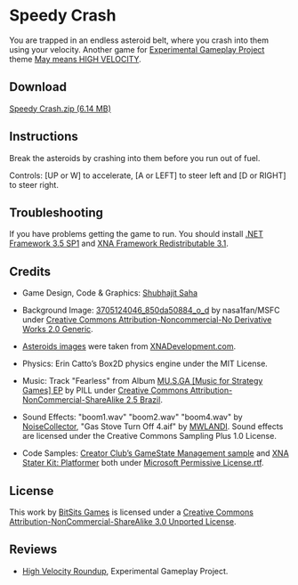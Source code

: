 Speedy Crash
===
You are trapped in an endless asteroid belt, where you crash into them using your velocity. Another game for [Experimental Gameplay Project] theme [May means HIGH VELOCITY](http://experimentalgameplay.com/blog/2010/05/may-means-high-velocity/).


Download
---
[Speedy Crash.zip (6.14 MB)]()


Instructions
---
Break the asteroids by crashing into them before you run out of fuel.

Controls: [UP or W] to accelerate, [A or LEFT] to steer left and [D or RIGHT] to steer right.


Troubleshooting
---
If you have problems getting the game to run. You should install [.NET Framework 3.5 SP1] and [XNA Framework Redistributable 3.1].


Credits
---
- Game Design, Code & Graphics: [Shubhajit Saha]

- Background Image: [3705124046_850da50884_o_d](http://www.flickr.com/photos/28634332@N05/3705124046/) by nasa1fan/MSFC under [Creative Commons Attribution-Noncommercial-No Derivative Works 2.0 Generic].

- [Asteroids images](http://www.xnadevelopment.com/sprites/images/Asteroids.png) were taken from [XNADevelopment.com](http://www.xnadevelopment.com/).

- Physics: Erin Catto’s Box2D physics engine under the MIT License.

- Music: Track "Fearless" from Album [MU.S.GA [Music for Strategy Games] EP](http://www.jamendo.com/en/album/12751) by PILL under [Creative Commons Attribution-NonCommercial-ShareAlike 2.5 Brazil].

- Sound Effects: "boom1.wav" "boom2.wav" "boom4.wav" by [NoiseCollector](http://www.freesound.org/usersViewSingle.php?id=4948), "Gas Stove Turn Off 4.aif" by [MWLANDI](http://www.freesound.org/usersViewSingle.php?id=1265619). Sound effects are licensed under the Creative Commons Sampling Plus 1.0 License.

- Code Samples: [Creator Club’s GameState Management sample] and [XNA Stater Kit: Platformer] both under [Microsoft Permissive License.rtf].


License
---
This work by [BitSits Games] is licensed under a [Creative Commons Attribution-NonCommercial-ShareAlike 3.0 Unported License].


Reviews
---
- [High Velocity Roundup](http://experimentalgameplay.com/blog/2010/05/high-velocity-roundup/), Experimental Gameplay Project.


[.NET Framework 3.5 SP1]:http://www.microsoft.com/downloads/details.aspx?FamilyID=ab99342f-5d1a-413d-8319-81da479ab0d7
[XNA Framework Redistributable 3.1]:http://www.microsoft.com/downloads/details.aspx?FamilyID=53867a2a-e249-4560-8011-98eb3e799ef2
[Windows Installer 3.1]:http://www.microsoft.com/downloads/details.aspx?displaylang=en&FamilyID=889482fc-5f56-4a38-b838-de776fd4138c

[Creator Club’s GameState Management sample]:http://creators.xna.com/en-US/samples/gamestatemanagement
[XNA Stater Kit: Platformer]:http://msdn.microsoft.com/en-us/library/dd254918.aspx
[Microsoft Permissive License.rtf]:http://creators.xna.com/downloads/?id=15

[Creative Commons Sampling Plus 1.0 License]:http://creativecommons.org/licenses/sampling+/1.0/
[Creative Commons Attribution-Noncommercial-No Derivative Works 2.0 Generic France]:http://creativecommons.org/licenses/by-nc-nd/2.0/fr/
[Creative Commons Attribution-Noncommercial-No Derivative Works 2.0 Generic]:http://creativecommons.org/licenses/by-nc/2.0/
[Creative Commons Attribution-NonCommercial-ShareAlike 2.5 Brazil]:http://creativecommons.org/licenses/by-nc-sa/2.5/br/
[Creative Commons Attribution-Noncommercial-No Derivative Works 3.0 Unported License]:http://creativecommons.org/licenses/by-nc-nd/3.0/
[Creative Commons Attribution-NonCommercial-ShareAlike 3.0 Unported License]:http://creativecommons.org/licenses/by-nc-sa/3.0/

[Experimental Gameplay Project]:http://experimentalgameplay.com/

[BitSits Games]:http://bitsitsgames.com/
[Shubhajit Saha]:http://suvozit.com/
[Maya Agarwal]:http://maya8802.tumblr.com/
